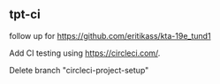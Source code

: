 ## tpt-ci

follow up for https://github.com/eritikass/kta-19e_tund1

Add CI testing using https://circleci.com/.

Delete branch "circleci-project-setup"